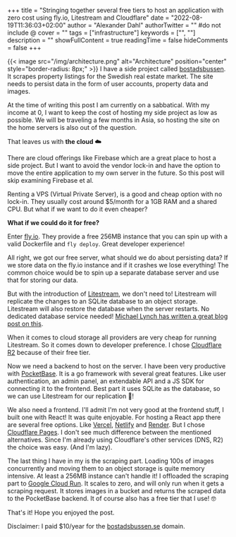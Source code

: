 +++
title = "Stringing together several free tiers to host an application with zero cost using fly.io, Litestream and Cloudflare"
date = "2022-08-19T11:36:03+02:00"
author = "Alexander Dahl"
authorTwitter = "" #do not include @
cover = ""
tags = ["infrastructure"]
keywords = ["", ""]
description = ""
showFullContent = true
readingTime = false
hideComments = false
+++

{{< image src="/img/architecture.png" alt="Architecture" position="center" style="border-radius: 8px;" >}}
I have a side project called [bostadsbussen](https://bostadsbussen.se). It
scrapes property listings for the Swedish real estate market. The site needs to
persist data in the form of user accounts, property data and images.

At the time of writing this post I am currently on a sabbatical. With my income
at 0, I want to keep the cost of hosting my side project as low as possible. We
will be traveling a few months in Asia, so hosting the site on the home servers
is also out of the question.

That leaves us with **the cloud ☁️**

There are cloud offerings like Firebase which are a great place to host a side
project. But I want to avoid the vendor lock-in and have the option to move the
entire application to my own server in the future. So this post will skip
examining Firebase et al.

Renting a VPS (Virtual Private Server), is a good and cheap option with no
lock-in. They usually cost around $5/month for a 1GB RAM and a shared CPU. But
what if we want to do it even cheaper?

**What if we could do it for free?**

Enter [fly.io](https://fly.io). They provide a free 256MB instance that you can
spin up with a valid Dockerfile and `fly deploy`. Great developer experience!

All right, we got our free server, what should we do about persisting data? If
we store data on the fly.io instance and if it crashes we lose everything! The
common choice would be to spin up a separate database server and use that for
storing our data.

But with the introduction of [Litestream](https://litestream.io), we don't need
to! Litestream will replicate the changes to an SQLite database to an object
storage. Litestream will also restore the database when the server restarts. No
dedicated database service needed! [Michael Lynch has written a great blog post
on this](https://mtlynch.io/litestream/).

When it comes to cloud storage all providers are very cheap for running
Litestream. So it comes down to developer preference. I chose [Cloudflare
R2](https://www.cloudflare.com/products/r2/) because of their free tier.

Now we need a backend to host on the server. I have been very productive with
[PocketBase](https://pocketbase.io/). It is a go framework with several great
features. Like user authentication, an admin panel, an extendable API and a JS
SDK for connecting it to the frontend. Best part it uses SQLite as the database,
so we can use Litestream for our replication 🎉!

We also need a frontend. I'll admit I'm not very good at the frontend stuff, I
built one with React! It was quite enjoyable. For hosting a React app there are
several free options. Like [Vercel](https://vercel.com/),
[Netlify](https://www.netlify.com/) and [Render](https://render.com/). But I
chose [Cloudflare Pages](https://pages.cloudflare.com/). I don't see much
difference between the mentioned alternatives. Since I'm already using
Cloudflare's other services (DNS, R2) the choice was easy. (And I'm lazy).

The last thing I have in my is the scraping part. Loading 100s of images
concurrently and moving them to an object storage is quite memory intensive. At
least a 256MB instance can't handle it! I offloaded the scraping part to [Google
Cloud Run](https://cloud.google.com/run). It scales to zero, and will only run
when it gets a scraping request. It stores images in a bucket and returns the
scraped data to the PocketBase backend. It of course also has a free tier that
I use! 🤓

That's it! Hope you enjoyed the post.

Disclaimer: I paid $10/year for the [bostadsbussen.se](https://bostadsbussen.se)
domain.
